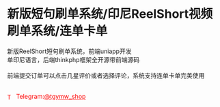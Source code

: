 # 新版短句刷单系统/印尼ReelShort视频刷单系统/连单卡单

新版ReelShort短句刷单系统，前端uniapp开发<br>单印尼语言，后端thinkphp框架全开源带前端源码<br><br>前端提交订单可以点击几星评价或者选择评论，系统支持连单卡单完美使用<br><br>


<p style="color: red;"><img src="https://cdn-icons-png.flaticon.com/512/2111/2111646.png" alt="Telegram Icon" style="width: 16px; vertical-align: middle; margin-right: 5px;">Telegram:<a href="https://t.me/tgymw_shop" style="color: red;">@tgymw_shop</a></p>
